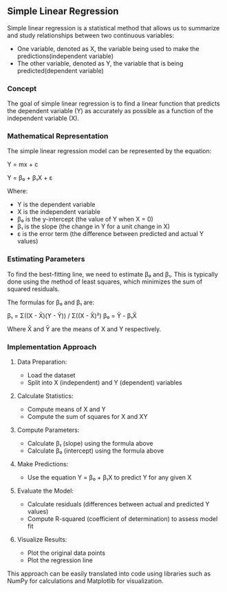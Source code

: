## Simple Linear Regression

Simple linear regression is a statistical method that allows us to summarize and study relationships between two continuous variables:
- One variable, denoted as X, the variable being used to make the predictions(independent variable)
- The other variable, denoted as Y, the variable that is being predicted(dependent variable)

### Concept

The goal of simple linear regression is to find a linear function that predicts the dependent variable (Y) as accurately as possible as a function of the independent variable (X).

### Mathematical Representation

The simple linear regression model can be represented by the equation:

Y = mx + c

Y = β₀ + β₁X + ε

Where:
- Y is the dependent variable
- X is the independent variable
- β₀ is the y-intercept (the value of Y when X = 0)
- β₁ is the slope (the change in Y for a unit change in X)
- ε is the error term (the difference between predicted and actual Y values)

### Estimating Parameters

To find the best-fitting line, we need to estimate β₀ and β₁. This is typically done using the method of least squares, which minimizes the sum of squared residuals.

The formulas for β₀ and β₁ are:

β₁ = Σ((X - X̄)(Y - Ȳ)) / Σ((X - X̄)²)
β₀ = Ȳ - β₁X̄

Where X̄ and Ȳ are the means of X and Y respectively.

### Implementation Approach

1. Data Preparation:
   - Load the dataset
   - Split into X (independent) and Y (dependent) variables

2. Calculate Statistics:
   - Compute means of X and Y
   - Compute the sum of squares for X and XY

3. Compute Parameters:
   - Calculate β₁ (slope) using the formula above
   - Calculate β₀ (intercept) using the formula above

4. Make Predictions:
   - Use the equation Y = β₀ + β₁X to predict Y for any given X

5. Evaluate the Model:
   - Calculate residuals (differences between actual and predicted Y values)
   - Compute R-squared (coefficient of determination) to assess model fit

6. Visualize Results:
   - Plot the original data points
   - Plot the regression line

This approach can be easily translated into code using libraries such as NumPy for calculations and Matplotlib for visualization.
